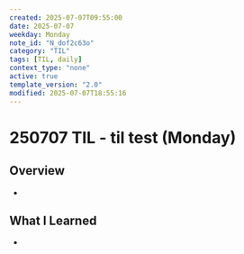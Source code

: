 ```yaml
---
created: 2025-07-07T09:55:00
date: 2025-07-07
weekday: Monday
note_id: "N_dof2c63o"
category: "TIL"
tags: [TIL, daily]
context_type: "none"
active: true
template_version: "2.0"
modified: 2025-07-07T18:55:16
---
```

# 250707 TIL - til test (Monday)
## Overview
-
## What I Learned
- 
```